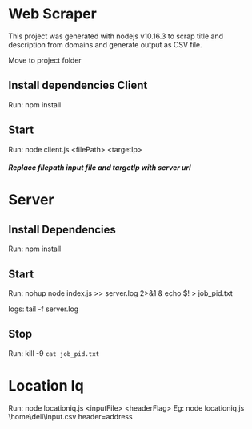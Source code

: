 # Web Scraper

This project was generated with nodejs v10.16.3 to scrap title and description from domains and generate output as CSV file.

Move to project folder

## Install dependencies Client
Run: npm install

## Start
Run: node client.js \<filePath\> \<targetIp\>

##### *Replace filepath input file and targetIp with server url*

# Server
## Install Dependencies
Run: npm install

## Start
Run: nohup node index.js >> server.log 2>&1 & echo $! > job_pid.txt

logs: tail -f server.log

## Stop

Run: kill -9 `cat job_pid.txt`


# Location Iq
Run: node locationiq.js \<inputFile\> \<headerFlag\>
Eg: node locationiq.js \home\dell\input.csv header=address
